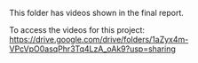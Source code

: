 This folder has videos shown in the final report.

To access the videos for this project: https://drive.google.com/drive/folders/1aZyx4m-VPcVpO0asqPhr3Tq4LzA_oAk9?usp=sharing
